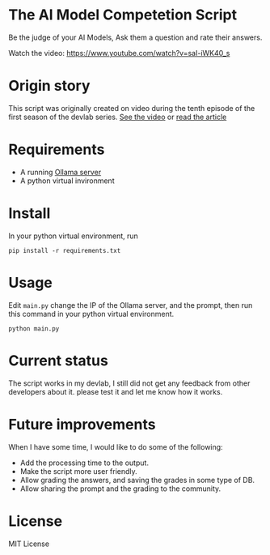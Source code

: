 # The AI Model Competetion Script
Be the judge of your AI Models, Ask them a question and rate their answers.

Watch the video: https://www.youtube.com/watch?v=saI-iWK40_s

# Origin story
This script was originally created on video during the tenth episode of the first season of the devlab series. [See the video](https://www.youtube.com/watch?v=EX8VcKmCI9s) or [read the article](https://medium.com/@al-saleh/the-devlab-series-season-01-episode-10-a621b80d6d97)

# Requirements
- A running [Ollama server](https://ollama.ai)
- A python virtual invironment

# Install
In your python virtual environment, run 
```
pip install -r requirements.txt
```

# Usage
Edit `main.py` change the IP of the Ollama server, and the prompt, then run this command in your python virtual environment.
```
python main.py
```
# Current status
The script works in my devlab, I still did not get any feedback from other developers about it. please test it and let me know how it works.

# Future improvements
When I have some time, I would like to do some of the following:
- Add the processing time to the output. 
- Make the script more user friendly.
- Allow grading the answers, and saving the grades in some type of DB.
- Allow sharing the prompt and the grading to the community.

# License
MIT License
